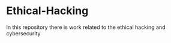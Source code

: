 # Ethical-Hacking
In this repository there is work related to the ethical hacking and cybersecurity
